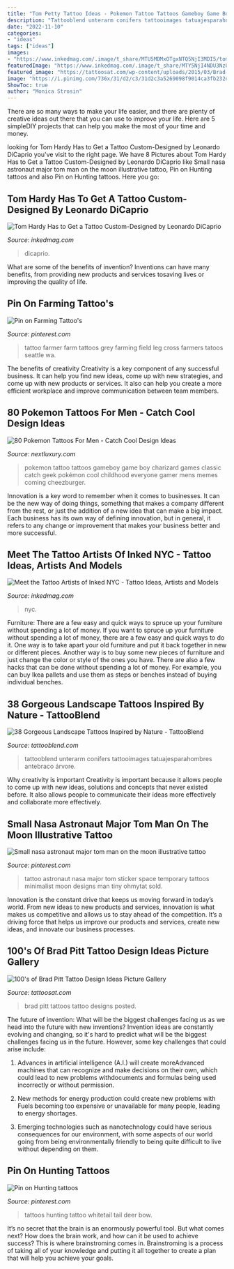```yaml
---
title: "Tom Petty Tattoo Ideas - Pokemon Tattoo Tattoos Gameboy Game Boy Charizard Games Classic Catch Geek Pokémon Cool Childhood Everyone Gamer Mens Memes Coming Cheezburger"
description: "Tattooblend unterarm conifers tattooimages tatuajesparahombres antebraco árvore"
date: "2022-11-10"
categories:
- "ideas"
tags: ["ideas"]
images:
- "https://www.inkedmag.com/.image/t_share/MTU5MDMxOTgxNTQ5NjI3MDI5/tom-hardy-tattoo3.jpg"
featuredImage: "https://www.inkedmag.com/.image/t_share/MTY5NjI4NDU3NzUwMjQzMTQx/inked-nyc-fb.jpg"
featured_image: "https://tattoosat.com/wp-content/uploads/2015/03/Brad-Pitt-Tattoos-6.jpg"
image: "https://i.pinimg.com/736x/31/d2/c3/31d2c3a5269098f9014ca3fb232d4267.jpg"
ShowToc: true
author: "Monica Strosin"
---
```



There are so many ways to make your life easier, and there are plenty of creative ideas out there that you can use to improve your life. Here are 5 simpleDIY projects that can help you make the most of your time and money.

	

		
looking for Tom Hardy Has to Get a Tattoo Custom-Designed by Leonardo DiCaprio you've visit to the right page. We have 8 Pictures about Tom Hardy Has to Get a Tattoo Custom-Designed by Leonardo DiCaprio like Small nasa astronaut major tom man on the moon illustrative tattoo, Pin on Hunting tattoos and also Pin on Hunting tattoos. Here you go:
		
    
## Tom Hardy Has To Get A Tattoo Custom-Designed By Leonardo DiCaprio

<img loading=lazy src="https://www.inkedmag.com/.image/t_share/MTU5MDMxOTgxNTQ5NjI3MDI5/tom-hardy-tattoo3.jpg" onerror="this.onerror=null;this.src='https://tse2.mm.bing.net/th?id=OIP.tkPfta12d1RN-M56AMlXQAHaKB&amp;pid=15.1';" alt="Tom Hardy Has to Get a Tattoo Custom-Designed by Leonardo DiCaprio">

_Source: inkedmag.com_

>dicaprio. 

	

What are some of the benefits of invention?
Inventions can have many benefits, from providing new products and services tosaving lives or improving the quality of life.

    
## Pin On Farming Tattoo&#039;s

<img loading=lazy src="https://i.pinimg.com/originals/9d/70/8a/9d708aecc4166e2e0e01a90216d3a7fe.jpg" onerror="this.onerror=null;this.src='https://tse1.mm.bing.net/th?id=OIP.jpOSFIuTp6emQ1qtWjZDcAHaOv&amp;pid=15.1';" alt="Pin on Farming Tattoo&#039;s">

_Source: pinterest.com_

>tattoo farmer farm tattoos grey farming field leg cross farmers tatoos seattle wa. 

	

The benefits of creativity
Creativity is a key component of any successful business. It can help you find new ideas, come up with new strategies, and come up with new products or services. It also can help you create a more efficient workplace and improve communication between team members.

    
## 80 Pokemon Tattoos For Men - Catch Cool Design Ideas

<img loading=lazy src="http://nextluxury.com/wp-content/uploads/gameboy-pokemon-mens-inner-forearm-tattoo.jpg" onerror="this.onerror=null;this.src='https://tse3.mm.bing.net/th?id=OIP.KaGunuoOlKXE1HE-XH74dAHaHa&amp;pid=15.1';" alt="80 Pokemon Tattoos For Men - Catch Cool Design Ideas">

_Source: nextluxury.com_

>pokemon tattoo tattoos gameboy game boy charizard games classic catch geek pokémon cool childhood everyone gamer mens memes coming cheezburger. 

	

Innovation is a key word to remember when it comes to businesses. It can be the new way of doing things, something that makes a company different from the rest, or just the addition of a new idea that can make a big impact. Each business has its own way of defining innovation, but in general, it refers to any change or improvement that makes your business better and more successful.

    
## Meet The Tattoo Artists Of Inked NYC - Tattoo Ideas, Artists And Models

<img loading=lazy src="https://www.inkedmag.com/.image/t_share/MTY5NjI4NDU3NzUwMjQzMTQx/inked-nyc-fb.jpg" onerror="this.onerror=null;this.src='https://tse1.mm.bing.net/th?id=OIP.nVKbAAf4kfO3JrdUTUHeAAHaD4&amp;pid=15.1';" alt="Meet the Tattoo Artists of Inked NYC - Tattoo Ideas, Artists and Models">

_Source: inkedmag.com_

>nyc. 

	

Furniture: There are a few easy and quick ways to spruce up your furniture without spending a lot of money.
If you want to spruce up your furniture without spending a lot of money, there are a few easy and quick ways to do it. One way is to take apart your old furniture and put it back together in new or different pieces. Another way is to buy some new pieces of furniture and just change the color or style of the ones you have. There are also a few hacks that can be done without spending a lot of money. For example, you can buy Ikea pallets and use them as steps or benches instead of buying individual benches.

    
## 38 Gorgeous Landscape Tattoos Inspired By Nature - TattooBlend

<img loading=lazy src="https://tattooblend.com/wp-content/uploads/2016/05/22-1.jpg" onerror="this.onerror=null;this.src='https://tse1.mm.bing.net/th?id=OIP.ohaupzL-GqUs-0mUT5BSxAHaHb&amp;pid=15.1';" alt="38 Gorgeous Landscape Tattoos Inspired by Nature - TattooBlend">

_Source: tattooblend.com_

>tattooblend unterarm conifers tattooimages tatuajesparahombres antebraco árvore. 

	

Why creativity is important
Creativity is important because it allows people to come up with new ideas, solutions and concepts that never existed before. It also allows people to communicate their ideas more effectively and collaborate more effectively.

    
## Small Nasa Astronaut Major Tom Man On The Moon Illustrative Tattoo

<img loading=lazy src="https://i.pinimg.com/736x/31/d2/c3/31d2c3a5269098f9014ca3fb232d4267.jpg" onerror="this.onerror=null;this.src='https://tse3.mm.bing.net/th?id=OIP.qfkjrE5vW7MDNyDrTFx0NAHaHa&amp;pid=15.1';" alt="Small nasa astronaut major tom man on the moon illustrative tattoo">

_Source: pinterest.com_

>tattoo astronaut nasa major tom sticker space temporary tattoos minimalist moon designs man tiny ohmytat sold. 

	

Innovation is the constant drive that keeps us moving forward in today’s world. From new ideas to new products and services, innovation is what makes us competitive and allows us to stay ahead of the competition. It’s a driving force that helps us improve our products and services, create new ideas, and innovate our business processes.

    
## 100&#039;s Of Brad Pitt Tattoo Design Ideas Picture Gallery

<img loading=lazy src="https://tattoosat.com/wp-content/uploads/2015/03/Brad-Pitt-Tattoos-6.jpg" onerror="this.onerror=null;this.src='https://tse1.mm.bing.net/th?id=OIP.iNeMNKHPzmfSBz0RUk3OYQHaKS&amp;pid=15.1';" alt="100&#039;s of Brad Pitt Tattoo Design Ideas Picture Gallery">

_Source: tattoosat.com_

>brad pitt tattoos tattoo designs posted. 

	

The future of invention: What will be the biggest challenges facing us as we head into the future with new inventions?
Invention ideas are constantly evolving and changing, so it's hard to predict what will be the biggest challenges facing us in the future. However, some key challenges that could arise include:
1. Advances in artificial intelligence (A.I.) will create moreAdvanced machines that can recognize and make decisions on their own, which could lead to new problems withdocuments and formulas being used incorrectly or without permission.

2. New methods for energy production could create new problems with Fuels becoming too expensive or unavailable for many people, leading to energy shortages.

3. Emerging technologies such as nanotechnology could have serious consequences for our environment, with some aspects of our world going from being environmentally friendly to being quite difficult to live without depending on them.

    
## Pin On Hunting Tattoos

<img loading=lazy src="https://i.pinimg.com/originals/bf/1e/96/bf1e962f92a9a14c8129e43ac54b8f83.jpg" onerror="this.onerror=null;this.src='https://tse3.mm.bing.net/th?id=OIP.wed_OXGFXFm6V7npBifR2gHaJ4&amp;pid=15.1';" alt="Pin on Hunting tattoos">

_Source: pinterest.com_

>tattoos hunting tattoo whitetail tail deer bow. 

	

It’s no secret that the brain is an enormously powerful tool. But what comes next? How does the brain work, and how can it be used to achieve success? This is where brainstroming comes in. Brainstroming is a process of taking all of your knowledge and putting it all together to create a plan that will help you achieve your goals.

